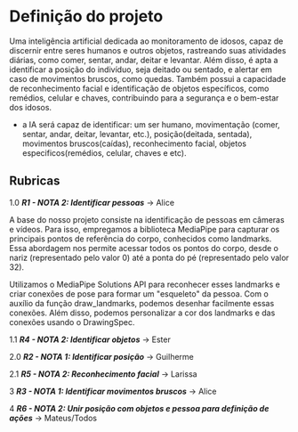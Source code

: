 # Definição do projeto

Uma inteligência artificial dedicada ao monitoramento de idosos, capaz de discernir entre seres humanos e outros objetos, rastreando suas atividades diárias, como comer, sentar, andar, deitar e levantar. Além disso, é apta a identificar a posição do indivíduo, seja deitado ou sentado, e alertar em caso de movimentos bruscos, como quedas. Também possui a capacidade de reconhecimento facial e identificação de objetos específicos, como remédios, celular e chaves, contribuindo para a segurança e o bem-estar dos idosos.

- a IA será capaz de identificar: um ser humano, movimentação (comer, sentar, andar, deitar, levantar, etc.), posição(deitada, sentada), movimentos bruscos(caídas), reconhecimento facial, objetos especificos(remédios, celular, chaves e etc).

## Rubricas

1.0 ***R1 - NOTA 2: Identificar pessoas*** -> Alice

A base do nosso projeto consiste na identificação de pessoas em câmeras e vídeos. Para isso, empregamos a biblioteca MediaPipe para capturar os principais pontos de referência do corpo, conhecidos como landmarks. Essa abordagem nos permite acessar todos os pontos do corpo, desde o nariz (representado pelo valor 0) até a ponta do pé (representado pelo valor 32).

Utilizamos o MediaPipe Solutions API para reconhecer esses landmarks e criar conexões de pose para formar um "esqueleto" da pessoa. Com o auxílio da função draw_landmarks, podemos desenhar facilmente essas conexões. Além disso, podemos personalizar a cor dos landmarks e das conexões usando o DrawingSpec.


1.1 ***R4 - NOTA 2: Identificar objetos*** -> Ester

2.0 ***R2 - NOTA 1: Identificar posição*** -> Guilherme

2.1 ***R5 - NOTA 2: Reconhecimento facial*** -> Larissa

3 ***R3 - NOTA 1: Identificar movimentos bruscos*** -> Alice

4 ***R6 - NOTA 2: Unir posição com objetos e pessoa para definição de ações*** -> Mateus/Todos
